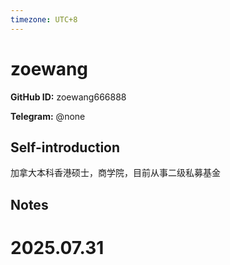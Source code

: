 ```yaml
---
timezone: UTC+8
---
```


# zoewang

**GitHub ID:** zoewang666888

**Telegram:** @none

## Self-introduction

加拿大本科香港硕士，商学院，目前从事二级私募基金

## Notes

<!-- Content_START -->

# 2025.07.31


<!-- Content_END -->
